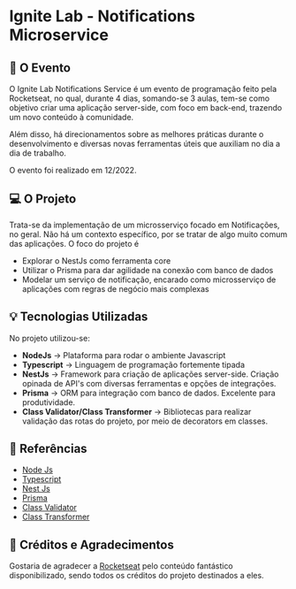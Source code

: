 # Ignite Lab - Notifications Microservice

## 🎉 O Evento

O Ignite Lab Notifications Service é um evento de programação feito pela Rocketseat, no qual, durante 4 dias, somando-se 3 aulas, tem-se como objetivo criar uma aplicação server-side, com foco em back-end, trazendo um novo conteúdo à comunidade.

Além disso, há direcionamentos sobre as melhores práticas durante o desenvolvimento e diversas novas ferramentas úteis que auxiliam no dia a dia de trabalho.

O evento foi realizado em 12/2022.

## 💻 O Projeto

Trata-se da implementação de um microsserviço focado em Notificações, no geral. Não há um contexto específico, por se tratar de algo muito comum das aplicações. O foco do projeto é

- Explorar o NestJs como ferramenta core
- Utilizar o Prisma para dar agilidade na conexão com banco de dados
- Modelar um serviço de notificação, encarado como microsserviço de aplicações com regras de negócio mais complexas

## 💡 Tecnologias Utilizadas

No projeto utilizou-se:

- **NodeJs** -> Plataforma para rodar o ambiente Javascript
- **Typescript** -> Linguagem de programação fortemente tipada
- **NestJs** -> Framework para criação de aplicações server-side. Criação opinada de API's com diversas ferramentas e opções de integrações.
- **Prisma** -> ORM para integração com banco de dados. Excelente para produtividade.
- **Class Validator/Class Transformer** -> Bibliotecas para realizar validação das rotas do projeto, por meio de decorators em classes.

## 🔎 Referências

- [Node Js](https://nodejs.org/en/docs/)
- [Typescript](https://www.typescriptlang.org/docs/)
- [Nest Js](https://docs.nestjs.com/)
- [Prisma](https://www.prisma.io/docs/getting-started)
- [Class Validator](https://github.com/typestack/class-validator)
- [Class Transformer](https://github.com/typestack/class-transformer)

## 🧠 Créditos e Agradecimentos

Gostaria de agradecer a [Rocketseat](https://www.rocketseat.com.br/) pelo conteúdo fantástico disponibilizado, sendo todos os créditos do projeto destinados a eles.
